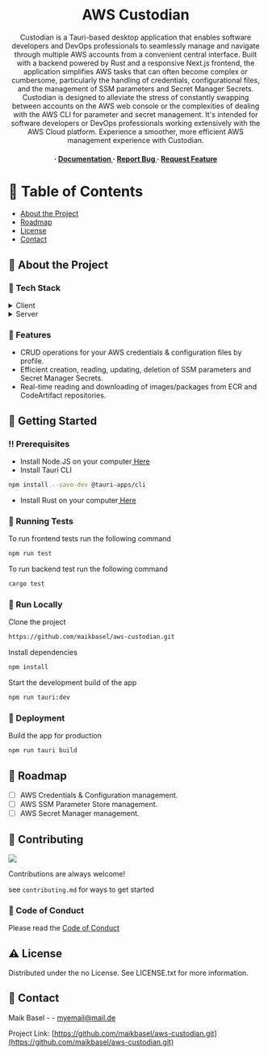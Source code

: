 <div align='center'>

<h1>AWS Custodian</h1>
<p>Custodian is a Tauri-based desktop application that enables software developers and DevOps professionals to seamlessly manage and navigate through multiple AWS accounts from a convenient central interface. Built with a backend powered by Rust and a responsive Next.js frontend, the application simplifies AWS tasks that can often become complex or cumbersome, particularly the handling of credentials, configurational files, and the management of SSM parameters and Secret Manager Secrets. Custodian is designed to alleviate the stress of constantly swapping between accounts on the AWS web console or the complexities of dealing with the AWS CLI for parameter and secret management. It's intended for software developers or DevOps professionals working extensively with the AWS Cloud platform. Experience a smoother, more efficient AWS management experience with Custodian.</p>

<h4> <span> · </span> <a href="https://github.com/maikbasel/aws-custodian/blob/master/README.md"> Documentation </a> <span> · </span> <a href="https://github.com/maikbasel/aws-custodian/issues"> Report Bug </a> <span> · </span> <a href="https://github.com/maikbasel/aws-custodian/issues"> Request Feature </a> </h4>


</div>

# :notebook_with_decorative_cover: Table of Contents

- [About the Project](#star2-about-the-project)
- [Roadmap](#compass-roadmap)
- [License](#warning-license)
- [Contact](#handshake-contact)

## :star2: About the Project

### :space_invader: Tech Stack

<details> <summary>Client</summary> <ul>
<li><a href="https://nextjs.org/">Next.JS</a></li>
<li><a href="https://tauri.app/v1/guides/getting-started/setup/next-js/">Tauri</a></li>
</ul> </details>
<details> <summary>Server</summary> <ul>
<li><a href="https://www.rust-lang.org/">Rust</a></li>
<li><a href="https://tauri.app/">Tauri</a></li>
</ul> </details>

### :dart: Features

- CRUD operations for your AWS credentials & configuration files by profile.
- Efficient creation, reading, updating, deletion of SSM parameters and Secret Manager Secrets.
- Real-time reading and downloading of images/packages from ECR and CodeArtifact repositories.

## :toolbox: Getting Started

### :bangbang: Prerequisites

- Install Node.JS on your computer<a href="https://nodejs.org/en"> Here</a>
- Install Tauri CLI

```bash
npm install --save-dev @tauri-apps/cli
```

- Install Rust on your computer<a href="https://rustup.rs/"> Here</a>

### :test_tube: Running Tests

To run frontend tests run the following command

```bash
npm run test
```

To run backend test run the following command

```bash
cargo test
```

### :running: Run Locally

Clone the project

```bash
https://github.com/maikbasel/aws-custodian.git
```

Install dependencies

```bash
npm install
```

Start the development build of the app

```bash
npm run tauri:dev
```

### :triangular_flag_on_post: Deployment

Build the app for production

```bash
npm run tauri build
```

## :compass: Roadmap

* [ ] AWS Credentials & Configuration management.
* [ ] AWS SSM Parameter Store management.
* [ ] AWS Secret Manager management.

## :wave: Contributing

<a href="https://github.com/maikbasel/aws-custodian.git/graphs/contributors"> <img src="https://contrib.rocks/image?repo=Louis3797/awesome-readme-template" /> </a>

Contributions are always welcome!

see `contributing.md` for ways to get started

### :scroll: Code of Conduct

Please read the [Code of Conduct](https://github.com/maikbasel/aws-custodian.git/blob/master/CODE_OF_CONDUCT.md)

## :warning: License

Distributed under the no License. See LICENSE.txt for more information.

## :handshake: Contact

Maik Basel - - myemail@mail.de

Project Link: [https://github.com/maikbasel/aws-custodian.git](https://github.com/maikbasel/aws-custodian.git)